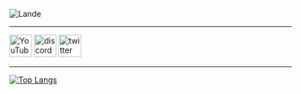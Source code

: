 <p align="center">
  
![Lande](https://i.imgur.com/1Y9hOem.gif)

----------

[<img src='https://cdn.jsdelivr.net/npm/simple-icons@3.0.1/icons/youtube.svg' alt='YouTube' height='40'>](https://www.youtube.com/channel/landee)  [<img src='https://cdn.jsdelivr.net/npm/simple-icons@3.0.1/icons/discord.svg' alt='discord' height='40'>](https://discord.gg/GGyRPye)  [<img src='https://cdn.jsdelivr.net/npm/simple-icons@3.0.1/icons/twitter.svg' alt='twitter' height='40'>](https://twitter.com/landee_)  

----------

[![Top Langs](https://github-readme-stats.vercel.app/api/top-langs/?username=laande)](https://github.com/anuraghazra/github-readme-stats)

</p>
